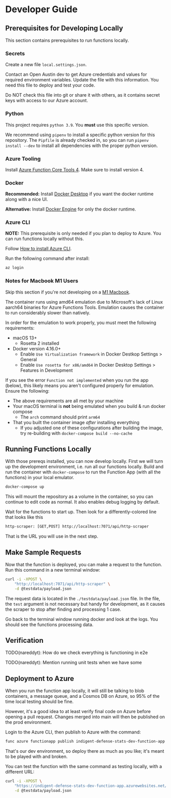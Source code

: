 # Developer Guide

## Prerequisites for Developing Locally

This section contains prerequisites to run functions locally.

### Secrets

Create a new file `local.settings.json`.

Contact an Open Austin dev to get Azure credentials and values for required environment variables.
Update the file with this information.
You need this file to deploy and test your code.

Do NOT check this file into git or share it with others, as it contains secret keys with access to our Azure account.

### Python

This project requires `python 3.9`. You **must** use this specific version.

We recommend using `pipenv` to install a specific python version for this repository.
The `Pipfile` is already checked in, so you can run `pipenv install --dev` to install all dependencies with the proper python version.

### Azure Tooling

Install [Azure Function Core Tools 4](https://github.com/Azure/azure-functions-core-tools).
Make sure to install version 4.

### Docker

**Recommended:** Install [Docker Desktop](https://www.docker.com/products/docker-desktop/) if you want the docker runtime along with a nice UI.

**Alternative:** Install [Docker Engine](https://docs.docker.com/engine/install/) for only the docker runtime.

### Azure CLI

**NOTE:** This prerequisite is only needed if you plan to deploy to Azure. You can run functions locally without this.

Follow [How to install Azure CLI](https://learn.microsoft.com/en-us/cli/azure/install-azure-cli).

Run the following command after install:

```sh
az login
```

### Notes for Macbook M1 Users

Skip this section if you're not developing on a [M1 Macbook](https://support.apple.com/en-us/HT211814).

The container runs using amd64 emulation due to Microsoft's lack of Linux
aarch64 binaries for Azure Functions Tools. Emulation causes the container to
run considerably slower than natively.

In order for the emulation to work properly, you must meet the following requirements:

- macOS 13+
  - Rosetta 2 installed
- Docker version 4.16.0+
  - Enable `Use Virtualization framework` in Docker Destkop Settings > General
  - Enable `Use rosetta for x86/amd64` in Docker Desktop Settings > Features in Development

If you see the error `Function not implemented` when you run the app (below),
this likely means you aren't configured properly for emulation.
Ensure the following:

- The above requirements are all met by your machine
- Your macOS terminal is **not** being emulated when you build & run docker compose
  - The `arch` command should print `arm64`
- That you built the container image _after_ installing everything
  - If you adjusted one of these configurations after building the image, try re-building with `docker-compose build --no-cache`

## Running Functions Locally

With those prereqs installed, you can now develop locally.
First we will turn up the development environment, i.e. run all our functions locally.
Build and run the container with `docker-compose` to run the Function App (with all the functions) in your local emulator.

```sh
docker-compose up
```

This will mount the repository as a volume in the container, so you can continue
to edit code as normal. It also enables debug logging by default.

Wait for the functions to start up. Then look for a differently-colored line that looks like this

```txt
http-scraper: [GET,POST] http://localhost:7071/api/http-scraper
```

That is the URL you will use in the next step.

## Make Sample Requests

Now that the function is deployed, you can make a request to the function.
Run this command in a new terminal window:

```sh
curl -i -XPOST \
    "http://localhost:7071/api/http-scraper" \
    -d @testdata/payload.json
```

The request data is located in the `./testdata/payload.json` file.
In the file, the `test` argument is not necessary but handy for development,
as it causes the scraper to stop after finding and processing 1 case.

Go back to the terminal window running docker and look at the logs.
You should see the functions processing data.

## Verification

TODO(nareddyt): How do we check everything is functioning in e2e

TODO(nareddyt): Mention running unit tests when we have some

## Deployment to Azure

When you run the function app locally, it will still be talking to blob containers, a message queue, and a Cosmos DB on Azure, so 95% of the time local testing should be fine.

However, it's a good idea to at least verify final code on Azure before opening a pull request.
Changes merged into main will then be published on the prod environment.

Login to the Azure CLI, then publish to Azure with the command:

```sh
func azure functionapp publish indigent-defense-stats-dev-function-app
```

That's our dev environment, so deploy there as much as you like; 
it's meant to be played with and broken.  

You can test the function with the same command as testing locally, with a different URL:

```sh
curl -i -XPOST \
    "https://indigent-defense-stats-dev-function-app.azurewebsites.net/api/http-scraper" \
    -d @testdata/payload.json
```
